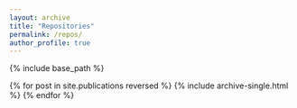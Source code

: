 ```yaml
---
layout: archive
title: "Repositories"
permalink: /repos/
author_profile: true
---
```



{% include base_path %}

{% for post in site.publications reversed %}
  {% include archive-single.html %}
{% endfor %}
